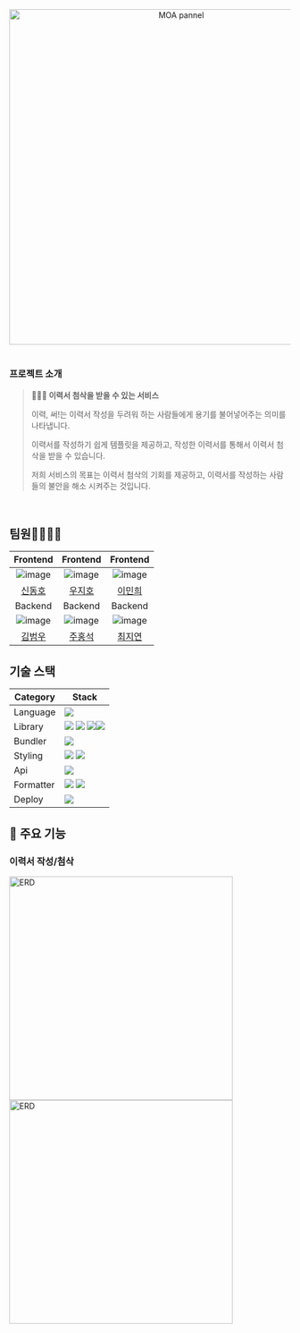 <div align="center">
  <img width="600" alt="MOA pannel" src="https://github.com/resumeme/Backend/assets/75611167/26d65592-0299-40b0-8fd4-2c07ea6a430f">
</div>

<div align="center"><h1></h1></div>


### 프로젝트 소개
> **🧑🏻‍💻 이력서 첨삭을 받을 수 있는  서비스**
> 
> 이력, 써!는 이력서 작성을 두려워 하는 사람들에게 용기를 불어넣어주는 의미를 나타냅니다.
>
> 이력서를 작성하기 쉽게 템플릿을 제공하고, 작성한 이력서를 통해서 이력서 첨삭을 받을 수 있습니다.
>
> 저희 서비스의 목표는 이력서 첨삭의 기회를 제공하고, 이력서를 작성하는 사람들의 불안을 해소 시켜주는 것입니다. 
 


&nbsp;

## 팀원👨‍💻👩‍💻

|Frontend|Frontend|Frontend|
|:---:|:---:|:---:|
|![image](https://avatars.githubusercontent.com/u/74141521?v=4)|![image](https://avatars.githubusercontent.com/u/86753969?v=4)|![image](https://avatars.githubusercontent.com/u/91667853?v=4)|
|[신동호](https://github.com/khakhiD)|[우지호](https://github.com/backward99)|[이민희](https://github.com/leeminhee119)|
|Backend|Backend|Backend|
|![image](https://avatars.githubusercontent.com/u/86512449?v=4)|![image](https://avatars.githubusercontent.com/u/75611167?v=4)|![image](https://avatars.githubusercontent.com/u/96704446?v=4)|
|[김범우](https://github.com/beomukim)|[주홍석](https://github.com/Juhongseok)|[최지연](https://github.com/ddongpuri)|




## 기술 스택

|Category|Stack|
|---|---|
|Language| <img src="https://img.shields.io/badge/TypeScript-3178C6?logo=TypeScript&logoColor=white"/> |
|Library|<img src="https://img.shields.io/badge/React-61DAFB?logo=React&logoColor=white"/> <img src="https://img.shields.io/badge/React Query-FF4154?logo=React Query&logoColor=white"/> <img src="https://img.shields.io/badge/React Router-CA4245?logo=React Router&logoColor=white"/><img src="https://img.shields.io/badge/React Hook Form-#EC5990?logo=React Hook Form&logoColor=white"/> |
|Bundler|<img src="https://img.shields.io/badge/vite-646CFF?logo=Vite&logoColor=white"/>|
|Styling|<img src="https://img.shields.io/badge/Storybook-FF4785?logo=storybook&logoColor=white"/> <img src="https://img.shields.io/badge/Figma-F24E1E?logo=figma&logoColor=white"/>|
|Api|<img src="https://img.shields.io/badge/axios-5A29E4?logo=axios&logoColor=white"/>|
|Formatter|<img src="https://img.shields.io/badge/eslint-4B32C3?logo=eslint&logoColor=white"/> <img src="https://img.shields.io/badge/prettier-F7B93E?logo=prettier&logoColor=white"/> |
|Deploy|<img src="https://img.shields.io/badge/Vercel-000000?logo=vercel&logoColor=white"/>|


<h2>🌠 주요 기능</h2>

### 이력서 작성/첨삭
<div display="flex" align="start">
  <img width="400" alt="ERD" src="https://github.com/resumeme/Frontend/assets/86753969/f5ae2544-99be-44e2-9e29-70b45c3cf6d9">
  <img width="400" alt="ERD" src="https://github.com/resumeme/Frontend/assets/86753969/5c33cffd-e6a6-4e13-bebf-09a389707ac8">
  &nbsp;
</div>
  
</div>
